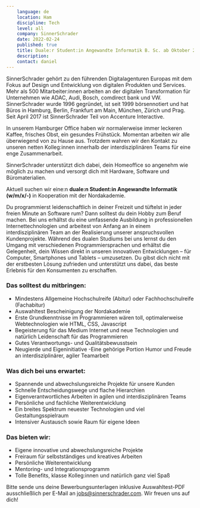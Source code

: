 ```yaml
---
    language: de
    location: Ham
    discipline: Tech
    level: all
    company: SinnerSchrader
    date: 2022-02-24
    published: true
    title: Duale:r Student:in Angewandte Informatik B. Sc. ab Oktober 2022
    description: 
    contact: daniel
---
```


SinnerSchrader gehört zu den führenden Digitalagenturen Europas mit dem Fokus auf Design und Entwicklung von digitalen Produkten und Services. Mehr als 500 Mitarbeiter:innen arbeiten an der digitalen Transformation für Unternehmen wie ADAC, Audi, Bosch, comdirect bank und VW. SinnerSchrader wurde 1996 gegründet, ist seit 1999 börsennotiert und hat Büros in Hamburg, Berlin, Frankfurt am Main, München, Zürich und Prag. Seit April 2017 ist SinnerSchrader Teil von Accenture Interactive.

In unserem Hamburger Office haben wir normalerweise immer leckeren Kaffee, frisches Obst, ein gesundes Frühstück. Momentan arbeiten wir alle überwiegend von zu Hause aus. Trotzdem wahren wir den Kontakt zu unseren netten Kolleg:innen innerhalb der interdisziplinären Teams für eine enge Zusammenarbeit.

SinnerSchrader unterstützt dich dabei, dein Homeoffice so angenehm wie möglich zu machen und versorgt dich mit Hardware, Software und Büromaterialien.

Aktuell suchen wir eine:n **duale:n Student:in Angewandte Informatik (w/m/x/-)** in Kooperation mit der Nordakademie. 

Du programmierst leidenschaftlich in deiner Freizeit und tüftelst in jeder freien Minute an Software rum? Dann solltest du dein Hobby zum Beruf machen. Bei uns erhältst du eine umfassende Ausbildung in professionellen Internettechnologien und arbeitest von Anfang an in einem interdisziplinären Team an der Realisierung unserer anspruchsvollen Kundenprojekte. Während des dualen Studiums bei uns lernst du den Umgang mit verschiedenen Programmiersprachen und erhältst die Gelegenheit, dein Wissen direkt in unseren innovativen Entwicklungen – für Computer, Smartphones und Tablets – umzusetzen. Du gibst dich nicht mit der erstbesten Lösung zufrieden und unterstützt uns dabei, das beste Erlebnis für den Konsumenten zu erschaffen.

### Das solltest du mitbringen:
- Mindestens Allgemeine Hochschulreife (Abitur) oder Fachhochschulreife (Fachabitur)
- Auswahltest Bescheinigung der Nordakademie
- Erste Grundkenntnisse im Programmieren wären toll, optimalerweise Webtechnologien wie HTML, CSS, Javascript
- Begeisterung für das Medium Internet und neue Technologien und natürlich Leidenschaft für das Programmieren
- Gutes Verantwortungs- und Qualitätsbewusstsein
- Neugierde und Eigeninitiative -Eine gehörige Portion Humor und Freude an interdisziplinärer, agiler Teamarbeit

### Was dich bei uns erwartet:
- Spannende und abwechslungsreiche Projekte für unsere Kunden
- Schnelle Entscheidungswege und flache Hierarchien
- Eigenverantwortliches Arbeiten in agilen und interdisziplinären Teams
- Persönliche und fachliche Weiterentwicklung
- Ein breites Spektrum neuester Technologien und viel Gestaltungsspielraum
- Intensiver Austausch sowie Raum für eigene Ideen

### Das bieten wir:
- Eigene innovative und abwechslungsreiche Projekte
- Freiraum für selbstständiges und kreatives Arbeiten
- Persönliche Weiterentwicklung
- Mentoring- und Integrationsprogramm
- Tolle Benefits, klasse Kolleg:innen und natürlich ganz viel Spaß

Bitte sende uns deine Bewerbungsunterlagen inklusive Auswahltest-PDF ausschließlich per E-Mail an <jobs@sinnerschrader.com>. Wir freuen uns auf dich!

